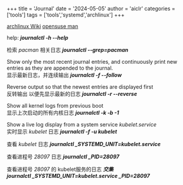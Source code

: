 +++
title = 'Journal'
date = '2024-05-05'
author = 'aiclr'
categories = ['tools']
tags = ['tools','systemd','archlinux']
+++

[archlinux Wiki](https://wiki.archlinux.org/title/Systemd/Journal)
[opensuse man](https://www.freedesktop.org/software/systemd/man/journalctl.html#)

help: ***journalctl -h --help***

检索 *pacman* 相关日志 ***journalctl --grep=pacman***

Show only the most recent journal entries, and continuously print new entries as they are appended to the journal.\
显示最新日志，并连续输出 ***journalctl -f --follow***

Reverse output so that the newest entries are displayed first\
反转输出 以便先显示最新的日志 ***journalctl -r --reverse***

Show all kernel logs from previous boot\
显示上次启动的所有内核日志 ***journalctl -k -b -1***

Show a live log display from a system service *kubelet.service*\
实时显示 *kubelet* 日志 ***journalctl -f -u kubelet***

查看 *kubelet* 日志 ***journalctl _SYSTEMD_UNIT=kubelet.service***

查看进程号 *28097* 日志 ***journalctl _PID=28097***

查看进程号 *28097* 的 kubelet服务的日志 ***交集***\
***journalctl _SYSTEMD_UNIT=kubelet.service _PID=28097***